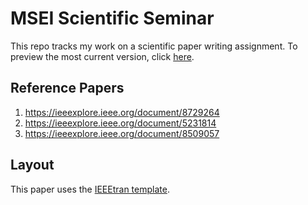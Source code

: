 # MSEI Scientific Seminar

This repo tracks my work on a scientific paper writing assignment. To preview the most current version, click [here](scientific_seminar.pdf).

## Reference Papers
1. https://ieeexplore.ieee.org/document/8729264  
2. https://ieeexplore.ieee.org/document/5231814  
3. https://ieeexplore.ieee.org/document/8509057

## Layout
This paper uses the [IEEEtran template](http://www.ctan.org/tex-archive/macros/latex/contrib/IEEEtran/).
